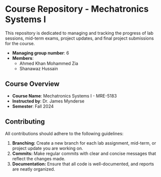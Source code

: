 # Course Repository - Mechatronics Systems I

This repository is dedicated to managing and tracking the progress of lab sessions, mid-term exams, project updates, and final project submissions for the course.
- **Managing group number**: 6
- **Members**:  
    - Ahmed Khan Mohammed Zia
    - Shanawaz Hussain


## Course Overview

- **Course Name**: Mechatronics Systems I - MRE-5183
- **Instructed by**: Dr. James Mynderse
- **Semester**: Fall 2024


## Contributing

All contributions should adhere to the following guidelines:

1. **Branching:** Create a new branch for each lab assignment, mid-term, or project update you are working on.
2. **Commits:** Make regular commits with clear and concise messages that reflect the changes made.
4. **Documentation:** Ensure that all code is well-documented, and reports are neatly organized.

